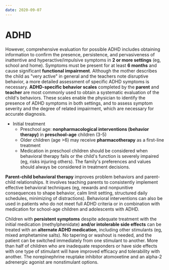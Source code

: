 ```yaml
---
date: 2020-09-07
---
```


# ADHD

<!-- ADHD diagnosis -->

However, comprehensive evaluation for possible ADHD includes obtaining information to confirm the presence, persistence, and pervasiveness of inattentive and hyperactive/impulsive symptoms in **2 or more settings** (eg, school and home).  Symptoms must be present for at least **6 months** and cause significant **functional impairment**.  Although the mother describes the child as "very active" in general and the teachers note disruptive behavior, a more detailed assessment of specific ADHD symptoms is necessary.  **ADHD-specific behavior scales** completed by the **parent** and **teacher** are most commonly used to obtain a systematic evaluation of the child's behaviors.  These scales enable the physician to identify the presence of ADHD symptoms in both settings, and to assess symptom severity and the degree of related impairment, which are necessary for accurate diagnosis.

<!-- ADHD management -->

- Initial treatment
	- Preschool age: **nonpharmacological interventions (behavior therapy)** in **preschool-age** children (3-5)
	- Older children (age >6) may receive **pharmacotherapy** as a first-line treatment
	- Medication in  preschool children should be considered when behavioral therapy fails or the child's function is severely impaired (eg, risks injuring others).  The family's preferences and values should always be considered in  treatment decisions.

**Parent-child behavioral therapy** improves problem behaviors and parent-child relationships. It involves teaching parents to consistently implement effective behavioral  techniques (eg, rewards and nonpunitive consequences to shape behavior,  calm limit setting, structured daily schedules, minimizing of  distractions). Behavioral interventions can also be used in patients  who do not meet full ADHD criteria or in combination with medication for school-age children and adolescents with ADHD.

Children with **persistent symptoms** despite adequate treatment with the initial medication (methylphenidate) **and/or intolerable side effects** can be treated with an **alternate ADHD medication**, including other stimulants (eg, mixed amphetamine salts).  No tapering or washout is needed, and the patient can be switched immediately from one stimulant to another.  More than half of children who are inadequate responders or have side effects with one type of stimulant will have improved efficacy and tolerability with another.  The norepinephrine reuptake inhibitor atomoxetine and an alpha-2 adrenergic agonist are nonstimulant options.
